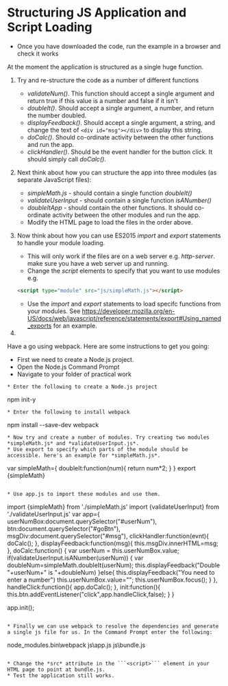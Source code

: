 # Structuring JS Application and Script Loading

* Once you have downloaded the code, run the example in a browser and check it works

At the moment the application is structured as a single huge function.

1. Try and re-structure the code as a number of different functions
    * *validateNum()*. This function should accept a single argument and return true if this value is a number and false if it isn't 
    * *doubleIt()*. Should accept a single argument, a number, and return the number doubled.
    * *displayFeedback()*. Should accept a single argument, a string, and change the text of ```<div id="msg"></div>``` to display this string. 
    * *doCalc()*. Should co-ordinate activity between the other functions and run the app.
    * *clickHandler()*. Should be the event handler for the button click. It should simply call *doCalc()*.

2. Next think about how you can structure the app into three modules (as separate JavaScript files):
    * *simpleMath.js* - should contain a single function *doubleIt()*
    * *validateUserInput* - should contain a single function *isANumber()*
    * *doubleItApp* - should contain the other functions. It should co-ordinate activity between the other modules and run the app. 
    * Modify the HTML page to load the files in the order above. 

3. Now think about how you can use ES2015 *import* and *export* statements to handle your module loading. 
    * This will only work if the files are on a web server e.g. *http-server*. make sure you have a web server up and running. 
    * Change the *script* elements to specify that you want to use modules e.g. 
    ```html
    <script type="module" src="js/simpleMath.js"></script>
    ```
    * Use the *import* and *export* statements to load specifc functions from your modules. See https://developer.mozilla.org/en-US/docs/web/javascript/reference/statements/export#Using_named_exports for an example. 

4. 

Have a go using webpack. Here are some instructions to get you going:

* First we need to create a Node.js project.
* Open the Node.js Command Prompt
* Navigate to your folder of practical work
```
* Enter the following to create a Node.js project
```
npm init-y
```
* Enter the following to install webpack
```
npm install --save-dev webpack
```
* Now try and create a number of modules. Try creating two modules *simpleMath.js* and *validateUserInput.js*. 
* Use export to specify which parts of the module should be accessible. here's an example for *simpleMath.js*.
```
var simpleMath={
    doubleIt:function(num){
        return num*2;
    }
}
export {simpleMath}

```

* Use app.js to import these modules and use them. 

```
import {simpleMath} from './simpleMath.js'
import {validateUserInput} from './validateUserInput.js'
var app={
    userNumBox:document.querySelector("#userNum"),
    btn:document.querySelector("#goBtn"),
    msgDiv:document.querySelector("#msg"),
    clickHandler:function(evnt){
        doCalc();
    },
    displayFeedback:function(msg){
        this.msgDiv.innerHTML=msg;
    },
    doCalc:function()
    {
        var userNum = this.userNumBox.value;
        if(validateUserInput.isANumber(userNum))
        {
            var doubleNum=simpleMath.doubleIt(userNum);
            this.displayFeedback("Double "+userNum+" is "+doubleNum)
        }else{
            this.displayFeedback("You need to enter a number")
            this.userNumBox.value="";
            this.userNumBox.focus();
        }
    },
    handleClick:function(){
        app.doCalc();
    },
    init:function(){
        this.btn.addEventListener("click",app.handleClick,false);
    }
}

app.init();

```

* Finally we can use webpack to resolve the dependencies and generate a single js file for us. In the Command Prompt enter the following:

```
node_modules\.bin\webpack js\app.js js\bundle.js
```

* Change the *src* attribute in the ```<script>``` element in your HTML page to point at bundle.js.
* Test the application still works. 
